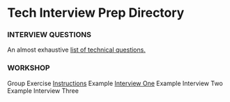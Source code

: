 Tech Interview Prep Directory
==================================

### INTERVIEW QUESTIONS

An almost exhaustive [list of technical questions.](https://github.com/BecksHookham/Tech_Interviews.md/blob/main/database.md)

### WORKSHOP

Group Exercise [Instructions](https://github.com/BecksHookham/Tech_Interviews.md/blob/main/Groupwork.png)
Example [Interview One](https://github.com/BecksHookham/Tech_Interviews.md/blob/main/practice_one.md)
Example Interview Two
Example Interview Three
